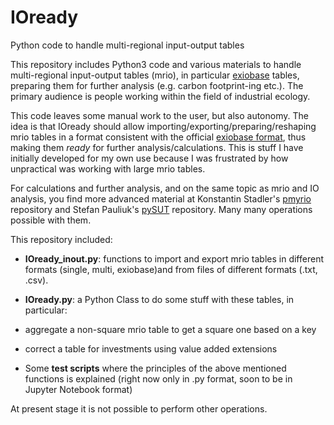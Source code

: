 # IOready
Python code to handle multi-regional input-output tables

This repository includes Python3 code and various materials to handle multi-regional input-output tables (mrio), in particular [exiobase](http://www.exiobase.eu/) tables, preparing them for further analysis (e.g. carbon footprint-ing etc.). The primary audience is people working within the field of industrial ecology.

This code leaves some manual work to the user, but also autonomy. The idea is that IOready should allow importing/exporting/preparing/reshaping mrio tables in a format consistent with the official [exiobase format](http://www.exiobase.eu/index.php/data-download/exiobase2-year-2007-full-data-set), thus making them *ready* for further analysis/calculations. This is stuff I have initially developed for my own use because I was frustrated by how unpractical was working with large mrio tables.

For calculations and further analysis, and on the same topic as mrio and IO analysis, you find more advanced material at Konstantin Stadler's [pmyrio](https://github.com/konstantinstadler/pymrioSim) repository and Stefan Pauliuk's [pySUT](https://github.com/stefanpauliuk/pySUT) repository. Many many operations possible with them.


This repository included:
- __IOready_inout.py__: functions to import and export mrio tables in different formats (single, multi, exiobase)and from files of different formats (.txt, .csv).

- __IOready.py__: a Python Class to do some stuff with these tables, in particular:
 - aggregate a non-square mrio table to get a square one based on a key
 - correct a table for investments using value added extensions


- Some __test scripts__ where the principles of the above mentioned functions is explained (right now only in .py format, soon to be in Jupyter Notebook format)

At present stage it is not possible to perform other operations.
